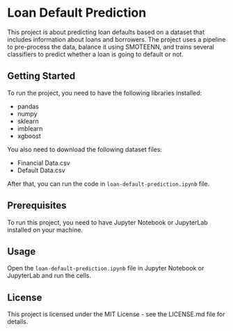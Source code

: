 # Loan Default Prediction

This project is about predicting loan defaults based on a dataset that includes information about loans and borrowers. The project uses a pipeline to pre-process the data, balance it using SMOTEENN, and trains several classifiers to predict whether a loan is going to default or not.

## Getting Started

To run the project, you need to have the following libraries installed:

- pandas
- numpy
- sklearn
- imblearn
- xgboost

You also need to download the following dataset files:
- Financial Data.csv
- Default Data.csv

After that, you can run the code in `loan-default-prediction.ipynb` file.

## Prerequisites

To run this project, you need to have Jupyter Notebook or JupyterLab installed on your machine.

## Usage

Open the `loan-default-prediction.ipynb` file in Jupyter Notebook or JupyterLab and run the cells.


## License

This project is licensed under the MIT License - see the LICENSE.md file for details.
